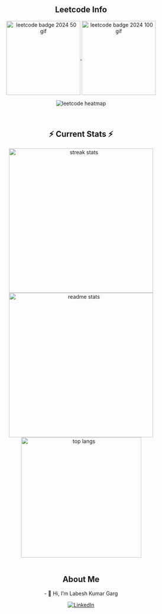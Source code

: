 <div align="center"> 

<h2 align="center">Leetcode Info</h2>

<p align="center">
  <a href="https://leetcode.com/u/Labesh_garg/" target="_blank">
    <img align="center" src="https://assets.leetcode.com/static_assets/public/images/badges/2024/gif/2024-08.gif" alt="leetcode badge 2024 50 gif" height="200" width="200" />
  </a>
  <a href="https://leetcode.com/u/Labesh_garg/" target="_blank">
    <img align="center" src="https://assets.leetcode.com/static_assets/marketing/2024-50.gif" alt="leetcode badge 2024 100 gif" height="200" width="200" />
  </a>
<!--    <a href="https://leetcode.com/u/rtrjcn/" target="_blank">
    <img align="center" src="https://assets.leetcode.com/static_assets/public/images/badges/2024/gif/2024-08.gif" alt="leetcode badge 2024 100 gif" height="200" width="200" />
  </a> -->
</p>
<p align="center">
  <img align="top" flex-grow="1" src="https://leetcard.jacoblin.cool/Labesh_garg?theme=dark&font=Nunito&ext=heatmap" alt="leetcode heatmap" />  
</p>

<br/>
<h2 align="center">⚡ Current Stats ⚡</h2>

<div align="center">
  <img width="390" src="https://streak-stats.demolab.com/?user=labeshgarg&count_private=true&theme=react&border_radius=10" alt="streak stats"/>
  <img width="390" src="https://github-readme-stats.vercel.app/api?username=labeshgarg&show_icons=true&theme=react&rank_icon=github&border_radius=10" alt="readme stats" />
  <img width="325" align="center" src="https://github-readme-stats.vercel.app/api/top-langs/?username=labeshgarg&hide=HTML&langs_count=8&layout=compact&theme=react&border_radius=10&size_weight=0.5&count_weight=0.5&exclude_repo=github-readme-stats" alt="top langs" />
</div>


</div>

<br/>
<h2 align="center">About Me</h2>
<p align="center">
  - 👋 Hi, I’m Labesh Kumar Garg<br>
  
</p>

<p align="center">
  <a href="https://www.linkedin.com/in/labesh-garg-9b9037247" target="_blank">
  <img src="https://img.shields.io/badge/LinkedIn-labesh%20garg-blue?style=flat&logo=linkedin" alt="LinkedIn" />
  </a>
</p>

<!---
Your-Username/Your-Username is a ✨ special ✨ repository because its `README.md` (this file) appears on your GitHub profile.
You can click the Preview link to take a look at your changes.
--->
